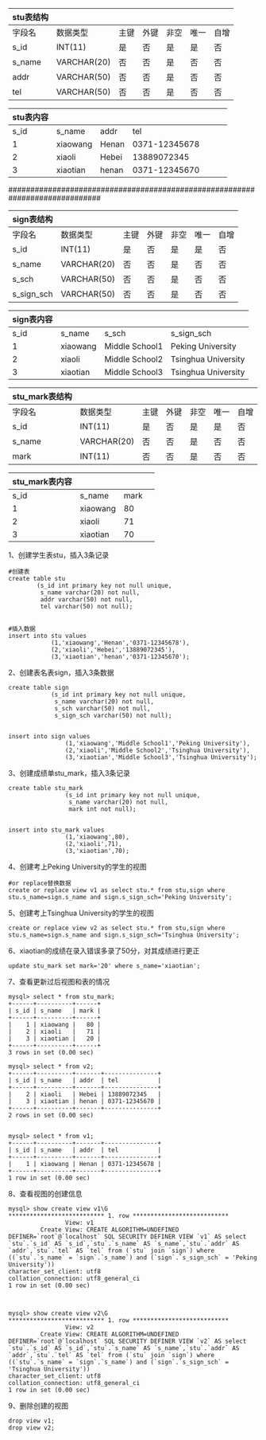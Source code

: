 | stu表结构 |             |      |      |      |      |      |
| --------- | ----------- | ---- | ---- | ---- | ---- | ---- |
| 字段名    | 数据类型    | 主键 | 外键 | 非空 | 唯一 | 自增 |
| s_id      | INT(11)     | 是   | 否   | 是   | 是   | 否   |
| s_name    | VARCHAR(20) | 否   | 否   | 是   | 否   | 否   |
| addr      | VARCHAR(50) | 否   | 否   | 是   | 否   | 否   |
| tel       | VARCHAR(50) | 否   | 否   | 是   | 否   | 否   |



| stu表内容 |          |       |               |      |      |      |
| --------- | -------- | ----- | ------------- | ---- | ---- | ---- |
| s_id      | s_name   | addr  | tel           |      |      |      |
| 1         | xiaowang | Henan | 0371-12345678 |      |      |      |
| 2         | xiaoli   | Hebei | 13889072345   |      |      |      |
| 3         | xiaotian | henan | 0371-12345670 |      |      |      |

#############################################################################



| sign表结构 |             |      |      |      |      |      |
| ---------- | ----------- | ---- | ---- | ---- | ---- | ---- |
| 字段名     | 数据类型    | 主键 | 外键 | 非空 | 唯一 | 自增 |
| s_id       | INT(11)     | 是   | 否   | 是   | 是   | 否   |
| s_name     | VARCHAR(20) | 否   | 否   | 是   | 否   | 否   |
| s_sch      | VARCHAR(50) | 否   | 否   | 是   | 否   | 否   |
| s_sign_sch | VARCHAR(50) | 否   | 否   | 是   | 否   | 否   |



| sign表内容 |          |                |                     |
| ---------- | -------- | -------------- | ------------------- |
| s_id       | s_name   | s_sch          | s_sign_sch          |
| 1          | xiaowang | Middle School1 | Peking University   |
| 2          | xiaoli   | Middle School2 | Tsinghua University |
| 3          | xiaotian | Middle School3 | Tsinghua University |







| stu_mark表结构 |             |      |      |      |      |      |
| -------------- | ----------- | ---- | ---- | ---- | ---- | ---- |
| 字段名         | 数据类型    | 主键 | 外键 | 非空 | 唯一 | 自增 |
| s_id           | INT(11)     | 是   | 否   | 是   | 是   | 否   |
| s_name         | VARCHAR(20) | 否   | 否   | 是   | 否   | 否   |
| mark           | INT(11)     | 否   | 否   | 是   | 否   | 否   |



| stu_mark表内容 |          |      |      |
| -------------- | -------- | ---- | ---- |
| s_id           | s_name   | mark |      |
| 1              | xiaowang | 80   |      |
| 2              | xiaoli   | 71   |      |
| 3              | xiaotian | 70   |      |







1、创建学生表stu，插入3条记录	

```mysql
#创建表
create table stu 
        (s_id int primary key not null unique,
         s_name varchar(20) not null,
         addr varchar(50) not null,
         tel varchar(50) not null);


#插入数据			
insert into stu values
            (1,'xiaowang','Henan','0371-12345678'),
            (2,'xiaoli','Hebei','13889072345'),
            (3,'xiaotian','henan','0371-12345670');

```

2、创建表名表sign，插入3条数据	

```mysql
create table sign 
            (s_id int primary key not null unique,
             s_name varchar(20) not null,
             s_sch varchar(50) not null,
             s_sign_sch varchar(50) not null);


insert into sign values
                (1,'xiaowang','Middle School1','Peking University'),
                (2,'xiaoli','Middle School2','Tsinghua University'),
                (3,'xiaotian','Middle School3','Tsinghua University');

```

3、创建成绩单stu_mark，插入3条记录	

```mysql
create table stu_mark 
                (s_id int primary key not null unique,
                 s_name varchar(20) not null,
                 mark int not null);


insert into stu_mark values
                (1,'xiaowang',80),
                (2,'xiaoli',71),
                (3,'xiaotian',70);

```

4、创建考上Peking University的学生的视图	

```mysql
#or replace替换数据
create or replace view v1 as select stu.* from stu,sign where stu.s_name=sign.s_name and sign.s_sign_sch='Peking University';
```

5、创建考上Tsinghua University的学生的视图	

```mysql
create or replace view v2 as select stu.* from stu,sign where stu.s_name=sign.s_name and sign.s_sign_sch='Tsinghua University';
```

6、xiaotian的成绩在录入错误多录了50分，对其成绩进行更正	

```mysql
update stu_mark set mark='20' where s_name='xiaotian';
```

7、查看更新过后视图和表的情况	

```mysql
mysql> select * from stu_mark;
+------+----------+------+
| s_id | s_name   | mark |
+------+----------+------+
|    1 | xiaowang |   80 |
|    2 | xiaoli   |   71 |
|    3 | xiaotian |   20 |
+------+----------+------+
3 rows in set (0.00 sec)

mysql> select * from v2;
+------+----------+-------+---------------+
| s_id | s_name   | addr  | tel           |
+------+----------+-------+---------------+
|    2 | xiaoli   | Hebei | 13889072345   |
|    3 | xiaotian | henan | 0371-12345670 |
+------+----------+-------+---------------+
2 rows in set (0.00 sec)


mysql> select * from v1;
+------+----------+-------+---------------+
| s_id | s_name   | addr  | tel           |
+------+----------+-------+---------------+
|    1 | xiaowang | Henan | 0371-12345678 |
+------+----------+-------+---------------+
1 row in set (0.00 sec)

```

8、查看视图的创建信息	

```mysql
mysql> show create view v1\G
*************************** 1. row ***************************
                View: v1
         Create View: CREATE ALGORITHM=UNDEFINED DEFINER=`root`@`localhost` SQL SECURITY DEFINER VIEW `v1` AS select `stu`.`s_id` AS `s_id`,`stu`.`s_name` AS `s_name`,`stu`.`addr` AS `addr`,`stu`.`tel` AS `tel` from (`stu` join `sign`) where ((`stu`.`s_name` = `sign`.`s_name`) and (`sign`.`s_sign_sch` = 'Peking University'))
character_set_client: utf8
collation_connection: utf8_general_ci
1 row in set (0.00 sec)



mysql> show create view v2\G
*************************** 1. row ***************************
                View: v2
         Create View: CREATE ALGORITHM=UNDEFINED DEFINER=`root`@`localhost` SQL SECURITY DEFINER VIEW `v2` AS select `stu`.`s_id` AS `s_id`,`stu`.`s_name` AS `s_name`,`stu`.`addr` AS `addr`,`stu`.`tel` AS `tel` from (`stu` join `sign`) where ((`stu`.`s_name` = `sign`.`s_name`) and (`sign`.`s_sign_sch` = 'Tsinghua University'))
character_set_client: utf8
collation_connection: utf8_general_ci
1 row in set (0.00 sec)

```

9、删除创建的视图	

```mysql
drop view v1;
drop view v2;
```


